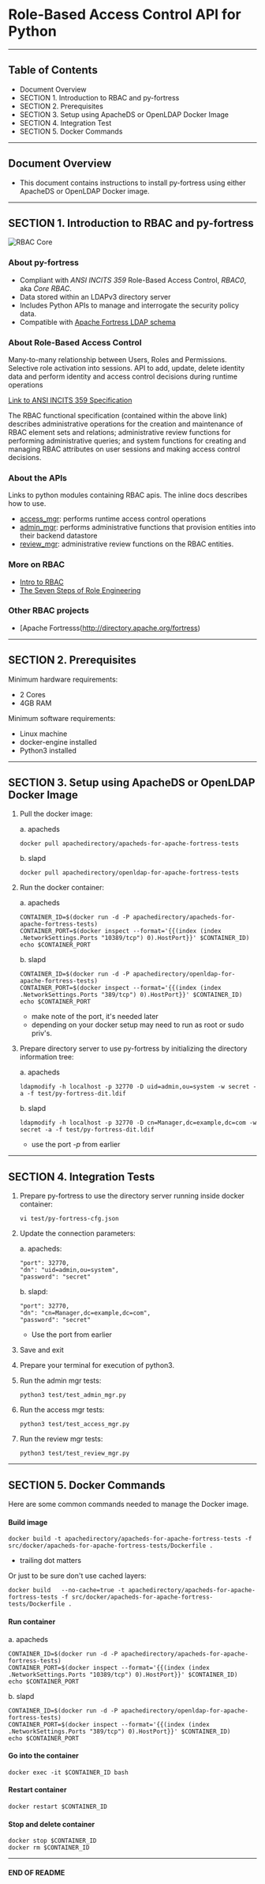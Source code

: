 # Role-Based Access Control API for Python

-------------------------------------------------------------------------------
## Table of Contents

 * Document Overview
 * SECTION 1. Introduction to RBAC and py-fortress 
 * SECTION 2. Prerequisites
 * SECTION 3. Setup using ApacheDS or OpenLDAP Docker Image
 * SECTION 4. Integration Test
 * SECTION 5. Docker Commands
___________________________________________________________________________________
## Document Overview

 * This document contains instructions to install py-fortress using either ApacheDS or OpenLDAP Docker image.
___________________________________________________________________________________
## SECTION 1. Introduction to RBAC and py-fortress

 ![RBAC Core](images/RbacCore.png "RBAC0 - The 'Core'")
 
### About py-fortress
 * Compliant with *ANSI INCITS 359* Role-Based Access Control, *RBAC0*, aka *Core RBAC*.
 * Data stored within an LDAPv3 directory server
 * Includes Python APIs to manage and interrogate the security policy data.
 * Compatible with [Apache Fortress LDAP schema](https://github.com/apache/directory-fortress-core/blob/master/ldap/schema/fortress.schema) 

### About Role-Based Access Control

Many-to-many relationship between Users, Roles and Permissions. Selective role activation into sessions. 
API to add, update, delete identity data and perform identity and access control decisions during runtime operations

[Link to ANSI INCITS 359 Specification](http://profsandhu.com/journals/tissec/ANSI+INCITS+359-2004.pdf)

The RBAC functional specification (contained within the above link) describes administrative operations for the creation and maintenance of RBAC element sets and relations; 
administrative review functions for performing administrative queries; and system functions for creating and managing RBAC attributes on 
user sessions and making access control decisions.

### About the APIs
Links to python modules containing RBAC apis.  The inline docs describes how to use.
 * [access_mgr](impl/access_mgr.py): performs runtime access control operations
 * [admin_mgr](impl/admin_mgr.py): performs administrative functions that provision entities into their backend datastore 
 * [review_mgr](impl/review_mgr.py): administrative review functions on the RBAC entities. 
  
### More on RBAC
 * [Intro to RBAC](http://directory.apache.org/fortress/user-guide/1-intro-rbac.html)
 * [The Seven Steps of Role Engineering](https://iamfortress.net/2015/03/05/the-seven-steps-of-role-engineering/)

### Other RBAC projects
 * [Apache Fortresss(http://directory.apache.org/fortress)
___________________________________________________________________________________
## SECTION 2. Prerequisites

Minimum hardware requirements:
 * 2 Cores
 * 4GB RAM

Minimum software requirements:
 * Linux machine
 * docker-engine installed
 * Python3 installed
___________________________________________________________________________________
## SECTION 3. Setup using ApacheDS or OpenLDAP Docker Image

1. Pull the docker image:

    a. apacheds
    ```
    docker pull apachedirectory/apacheds-for-apache-fortress-tests
    ```

    b. slapd
    ```
    docker pull apachedirectory/openldap-for-apache-fortress-tests
    ```

2. Run the docker container:

    a. apacheds
    ```
    CONTAINER_ID=$(docker run -d -P apachedirectory/apacheds-for-apache-fortress-tests)
    CONTAINER_PORT=$(docker inspect --format='{{(index (index .NetworkSettings.Ports "10389/tcp") 0).HostPort}}' $CONTAINER_ID)
    echo $CONTAINER_PORT
    ```
       
    b. slapd 
    ```
    CONTAINER_ID=$(docker run -d -P apachedirectory/openldap-for-apache-fortress-tests)
    CONTAINER_PORT=$(docker inspect --format='{{(index (index .NetworkSettings.Ports "389/tcp") 0).HostPort}}' $CONTAINER_ID)
    echo $CONTAINER_PORT
    ```

    * make note of the port, it's needed later
    * depending on your docker setup may need to run as root or sudo priv's.

3. Prepare directory server to use py-fortress by initializing the directory information tree:

    a. apacheds
    ```
    ldapmodify -h localhost -p 32770 -D uid=admin,ou=system -w secret -a -f test/py-fortress-dit.ldif 
    ```

    b. slapd
    ```
    ldapmodify -h localhost -p 32770 -D cn=Manager,dc=example,dc=com -w secret -a -f test/py-fortress-dit.ldif 
    ```
 
    * use the port *-p* from earlier
__________________________________________________________________________________
## SECTION 4. Integration Tests

1. Prepare py-fortress to use the directory server running inside docker container:

    ```
    vi test/py-fortress-cfg.json
    ```

2. Update the connection parameters:

    a. apacheds:
    ```
    "port": 32770,
    "dn": "uid=admin,ou=system",
    "password": "secret"                
    ```
 
    b. slapd:
    ```
    "port": 32770,
    "dn": "cn=Manager,dc=example,dc=com",
    "password": "secret"                
    ```
  
    * Use the port from earlier
 
3. Save and exit

4. Prepare your terminal for execution of python3.

5. Run the admin mgr tests:

    ```
    python3 test/test_admin_mgr.py 
    ```

6. Run the access mgr tests:

    ```
    python3 test/test_access_mgr.py 
    ```
 
7. Run the review mgr tests:

    ```
    python3 test/test_review_mgr.py 
    ```
____________________________________________________________________________________
## SECTION 5. Docker Commands

Here are some common commands needed to manage the Docker image.

#### Build image

 ```
 docker build -t apachedirectory/apacheds-for-apache-fortress-tests -f src/docker/apacheds-for-apache-fortress-tests/Dockerfile .
 ```

 * trailing dot matters

 Or just to be sure don't use cached layers:

 ```
 docker build   --no-cache=true -t apachedirectory/apacheds-for-apache-fortress-tests -f src/docker/apacheds-for-apache-fortress-tests/Dockerfile .
 ```

#### Run container

 a. apacheds
 ```
 CONTAINER_ID=$(docker run -d -P apachedirectory/apacheds-for-apache-fortress-tests)
 CONTAINER_PORT=$(docker inspect --format='{{(index (index .NetworkSettings.Ports "10389/tcp") 0).HostPort}}' $CONTAINER_ID)
 echo $CONTAINER_PORT
 ```
 
 b. slapd
 ```
 CONTAINER_ID=$(docker run -d -P apachedirectory/openldap-for-apache-fortress-tests)
 CONTAINER_PORT=$(docker inspect --format='{{(index (index .NetworkSettings.Ports "389/tcp") 0).HostPort}}' $CONTAINER_ID)
 echo $CONTAINER_PORT
 ```

#### Go into the container

 ```
 docker exec -it $CONTAINER_ID bash
 ```

#### Restart container

 ```
 docker restart $CONTAINER_ID
 ```

#### Stop and delete container

 ```
 docker stop $CONTAINER_ID
 docker rm $CONTAINER_ID
 ```
_________________________________________________________________________________
#### END OF README